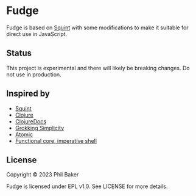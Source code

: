 # Fudge

Fudge is based on [Squint](https://github.com/squint-cljs/squint) with some modifications
to make it suitable for direct use in JavaScript. 

## Status
This project is experimental and there will likely be breaking changes. Do not
use in production.

## Inspired by
- [Squint](https://github.com/squint-cljs/squint)
- [Clojure](https://github.com/clojure/clojure)
- [ClojureDocs](https://clojuredocs.org)
- [Grokking Simplicity](https://www.manning.com/books/grokking-simplicity)
- [Atomic](https://github.com/mlanza/atomic)
- [Functional core, imperative shell](https://www.destroyallsoftware.com/screencasts/catalog/functional-core-imperative-shell)

## License

Copyright © 2023 Phil Baker

Fudge is licensed under EPL v1.0. See LICENSE for more details.

